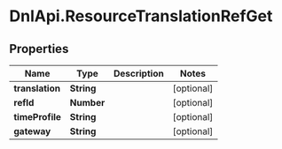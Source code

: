 # DnlApi.ResourceTranslationRefGet

## Properties
Name | Type | Description | Notes
------------ | ------------- | ------------- | -------------
**translation** | **String** |  | [optional] 
**refId** | **Number** |  | [optional] 
**timeProfile** | **String** |  | [optional] 
**gateway** | **String** |  | [optional] 


